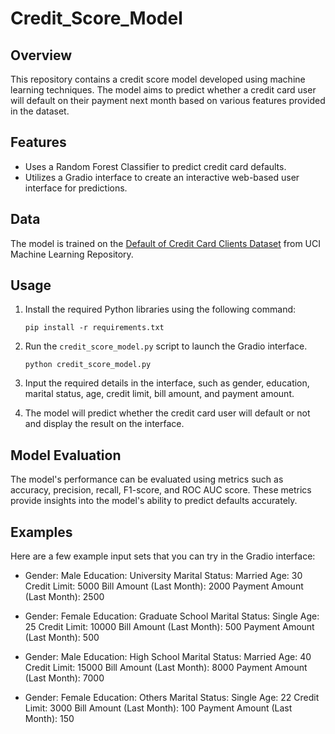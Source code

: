 # Credit_Score_Model

## Overview

This repository contains a credit score model developed using machine learning techniques. The model aims to predict whether a credit card user will default on their payment next month based on various features provided in the dataset.

## Features

- Uses a Random Forest Classifier to predict credit card defaults.
- Utilizes a Gradio interface to create an interactive web-based user interface for predictions.

## Data

The model is trained on the [Default of Credit Card Clients Dataset](https://archive.ics.uci.edu/ml/datasets/default+of+credit+card+clients) from UCI Machine Learning Repository.

## Usage

1. Install the required Python libraries using the following command:
   ```
   pip install -r requirements.txt
   ```

2. Run the `credit_score_model.py` script to launch the Gradio interface.
   ```
   python credit_score_model.py
   ```

3. Input the required details in the interface, such as gender, education, marital status, age, credit limit, bill amount, and payment amount.

4. The model will predict whether the credit card user will default or not and display the result on the interface.

## Model Evaluation

The model's performance can be evaluated using metrics such as accuracy, precision, recall, F1-score, and ROC AUC score. These metrics provide insights into the model's ability to predict defaults accurately.

## Examples

Here are a few example input sets that you can try in the Gradio interface:

- Gender: Male
  Education: University
  Marital Status: Married
  Age: 30
  Credit Limit: 5000
  Bill Amount (Last Month): 2000
  Payment Amount (Last Month): 2500

- Gender: Female
  Education: Graduate School
  Marital Status: Single
  Age: 25
  Credit Limit: 10000
  Bill Amount (Last Month): 500
  Payment Amount (Last Month): 500

- Gender: Male
  Education: High School
  Marital Status: Married
  Age: 40
  Credit Limit: 15000
  Bill Amount (Last Month): 8000
  Payment Amount (Last Month): 7000

- Gender: Female
  Education: Others
  Marital Status: Single
  Age: 22
  Credit Limit: 3000
  Bill Amount (Last Month): 100
  Payment Amount (Last Month): 150
